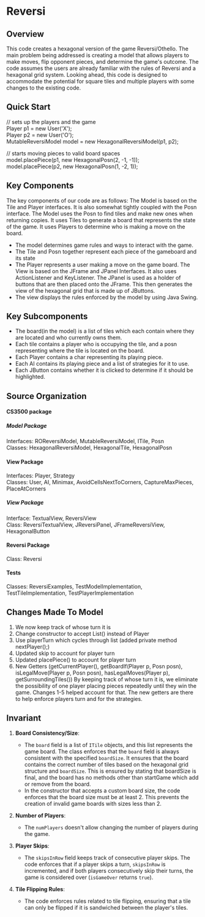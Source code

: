 # Reversi
## Overview
This code creates a hexagonal version of the game Reversi/Othello. The main problem being addressed is creating a model that allows players to make moves, flip opponent pieces, and determine the game's outcome. The code assumes the users are already familiar with the rules of Reversi and a hexagonal grid system. Looking ahead, this code is designed to accommodate the potential for square tiles and multiple players with some changes to the existing code. 

## Quick Start
// sets up the players and the game  
Player p1 = new User('X');  
Player p2 = new User('O');  
MutableReversiModel model = new HexagonalReversiModel(p1, p2);   
   
// starts moving pieces to valid board spaces    
model.placePiece(p1, new HexagonalPosn(2, -1, -1));   
model.placePiece(p2, new HexagonalPosn(1, -2, 1));   

## Key Components
The key components of our code are as follows:
The Model is based on the Tile and Player interfaces. It is also somewhat tightly coupled with the Posn interface. The Model uses the Posn to find tiles and make new ones when returning copies. It uses Tiles to generate a board that represents the state of the game. It uses Players to determine who is making a move on the board. 
- The model determines game rules and ways to interact with the game. 
- The Tile and Posn together represent each piece of the gameboard and its state  
- The Player represents a user making a move on the game board.
The View is based on the JFrame and JPanel Interfaces. It also uses ActionListener and KeyListener. The JPanel is used as a holder of buttons that are then placed onto the JFrame. This then generates the view of the hexagonal grid that is made up of JButtons.
- The view displays the rules enforced by the model by using Java Swing.



## Key Subcomponents
- The board(in the model) is a list of tiles which each contain where they are located and who currently owns them.
- Each tile contains a player who is occupying the tile, and a posn representing where the tile is located on the board.  
- Each Player contains a char representing its playing piece.
- Each AI contains its playing piece and a list of strategies for it to use.
- Each JButton contains whether it is clicked to determine if it should be highlighted.


## Source Organization
#### CS3500 package  
   ##### Model Package  
   Interfaces: ROReversiModel, MutableReversiModel, ITile, Posn  
   Classes: HexagonalReversiModel, HexagonalTile, HexagonalPosn  
   #### View Package
   Interfaces: Player, Strategy  
   Classes: User, AI, Minimax, AvoidCellsNextToCorners, CaptureMaxPieces, PlaceAtCorners  
   ##### View Package  
   Interface: TextualView, ReversiView  
   Class: ReversiTextualView, JReversiPanel, JFrameReversiView, HexagonalButton  
   #### Reversi Package
   Class: Reversi
#### Tests
Classes: ReversiExamples, TestModelImplementation, TestTileImplementation, TestPlayerImplementation  

## Changes Made To Model
1. We now keep track of whose turn it is
2. Change constructor to accept List<Player>() instead of Player
3. Use playerTurn which cycles through list (added private method nextPlayer();)
4. Updated skip to account for player turn
5. Updated placePiece() to account for player turn
6. New Getters (getCurrentPlayer(), getBoardIf(Player p, Posn posn), isLegalMove(Player p, Posn posn), hasLegalMoves(Player p), getSurroundingTiles())
By keeping track of whose turn it is, we eliminate the possibility of one player placing pieces repeatedly until they win the game. Changes 1-5 helped account for that. The new getters are there to help enforce players turn and for the strategies.

## Invariant

1. **Board Consistency/Size**:
   - The `board` field is a list of `ITile` objects, and this list represents the game board. The class enforces that the `board` field is always consistent with the specified `boardSize`. It ensures that the board contains the correct number of tiles based on the hexagonal grid structure and `boardSize`. This is ensured by stating that boardSize is final, and the board has no methods other than startGame which add or remove from the board. 
   - In the constructor that accepts a custom board size, the code enforces that the board size must be at least 2. This prevents the creation of invalid game boards with sizes less than 2.

2. **Number of Players**:
   - The `numPlayers` doesn't allow changing the number of players during the game.

3. **Player Skips**:
   - The `skipsInRow` field keeps track of consecutive player skips. The code enforces that if a player skips a turn, `skipsInRow` is incremented, and if both players consecutively skip their turns, the game is considered over (`isGameOver` returns `true`).

4. **Tile Flipping Rules**:
   - The code enforces rules related to tile flipping, ensuring that a tile can only be flipped if it is sandwiched between the player's tiles.

